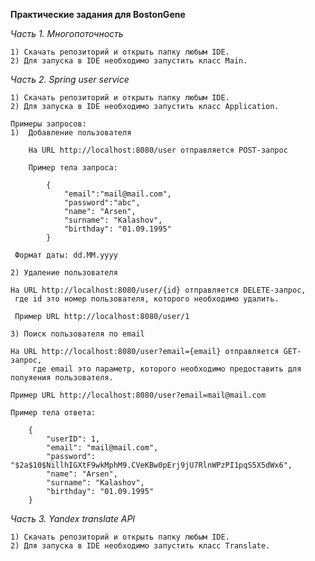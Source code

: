 **Практические задания для BostonGene**

_Часть 1. Многопоточность_
    
    1) Скачать репозиторий и открыть папку любым IDE.
    2) Для запуска в IDE необходимо запустить класс Main.
    
_Часть 2. Spring user service_
    
    1) Скачать репозиторий и открыть папку любым IDE.
    2) Для запуска в IDE необходимо запустить класс Application.
    
    Примеры запросов:
    1)  Добавление пользователя
    
        На URL http://localhost:8080/user отправляется POST-запрос
        
        Пример тела запроса:
        
            {
                "email":"mail@mail.com",
                "password":"abc",
                "name": "Arsen",
                "surname": "Kalashov",
                "birthday": "01.09.1995"
            }
        
     Формат даты: dd.MM.yyyy
    
    2) Удаление пользователя
    
    На URL http://localhost:8080/user/{id} отправляется DELETE-запрос,
     где id это номер пользователя, которого необходимо удалить.
     
     Пример URL http://localhost:8080/user/1
    
    3) Поиск пользователя по email
    
    На URL http://localhost:8080/user?email={email} отправляется GET-запрос,
         где email это параметр, которого необходимо предоставить для полуяения пользователя.
    
    Пример URL http://localhost:8080/user?email=mail@mail.com
    
    Пример тела ответа:
    
        {
            "userID": 1,
            "email": "mail@mail.com",
            "password": "$2a$10$NillhIGXtF9wkMphM9.CVeKBw0pErj9jU7RlnWPzPI1pqS5X5dWx6",
            "name": "Arsen",
            "surname": "Kalashov",
            "birthday": "01.09.1995"
        }
        
_Часть 3. Yandex translate API_

    1) Скачать репозиторий и открыть папку любым IDE.
    2) Для запуска в IDE необходимо запустить класс Translate.